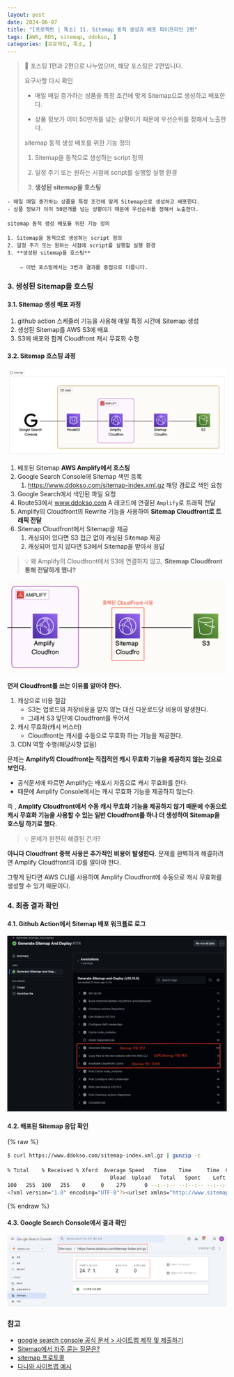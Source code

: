 ```yaml
---
layout: post
date: 2024-06-07
title: "[프로젝트 | 똑소] 11. Sitemap 동적 생성과 배포 파이프라인 2편"
tags: [AWS, RDS, sitemap, ddokso, ]
categories: [프로젝트, 똑소, ]
---
```



> 📌 포스팅 1편과 2편으로 나누었으며, 해당 포스팅은 2편입니다.  
>   
> 요구사항 다시 확인  
> - 매일 매일 증가하는 상품을 특정 조건에 맞게 Sitemap으로 생성하고 배포한다.  
>   
> - 상품 정보가 이미 50만개를 넘는 상황이기 때문에 우선순위를 정해서 노출한다.  
>   
>   
>   
> sitemap 동적 생성 배포를 위한 기능 정의  
>   
> 1. Sitemap을 동적으로 생성하는 script 정의  
>   
> 2. 일정 주기 또는 원하는 시점에 script를 실행할 실행 환경  
>   
> 3. **생성된 sitemap을 호스팅**

	- 매일 매일 증가하는 상품을 특정 조건에 맞게 Sitemap으로 생성하고 배포한다.
	- 상품 정보가 이미 50만개를 넘는 상황이기 때문에 우선순위를 정해서 노출한다.

	sitemap 동적 생성 배포를 위한 기능 정의

	1. Sitemap을 동적으로 생성하는 script 정의
	2. 일정 주기 또는 원하는 시점에 script를 실행할 실행 환경
	3. **생성된 sitemap을 호스팅**

		⇒ 이번 포스팅에서는 3번과 결과를 중점으로 다룹니다.



### 3. 생성된 Sitemap을 호스팅



#### 3.1. Sitemap 생성 배포 과정

1. github action 스케줄러 기능을 사용해 매일 특정 시간에 Sitemap 생성
2. 생성된 Sitemap를 AWS S3에 배포
3. S3에 배포와 함께 Cloudfront 캐시 무효화 수행


#### 3.2. Sitemap 호스팅 과정


![0](/assets/img/2024-06-07-프로젝트--똑소-11.-Sitemap-동적-생성과-배포-파이프라인-2편.md/0.png)

1. 배포된 Sitemap **AWS Amplify에서 호스팅**
2. Google Search Console에 Sitemap 색인 등록
	1. https://www.ddokso.com/sitemap-index.xml.gz 해당 경로로 색인 요청
3. Google Search에서 색인된 파일 요청
4. Route53에서 www.ddokso.com A 레코드에 연결된 `Amplify`로 트래픽 전달
5. Amplify의 Cloudfront의 Rewrite 기능을 사용하여 **Sitemap Cloudfront로 트래픽 전달**
6. Sitemap Cloudfront에서 Sitemap을 제공
	1. 캐싱되어 있다면 S3 접근 없이 캐싱된 Sitemap 제공
	2. 캐싱되어 있지 않다면 S3에서 Sitemap을 받아서 응답

> 💡 왜 Amplify의 Cloudfront에서 S3에 연결하지 않고, **Sitemap Cloudfront 통해 전달하게 했나?**


![1](/assets/img/2024-06-07-프로젝트--똑소-11.-Sitemap-동적-생성과-배포-파이프라인-2편.md/1.png)


**먼저 Cloudfront를 쓰는 이유를 알아야 한다.**

1. 캐싱으로 비용 절감
	- S3는 업로드와 저장비용을 받지 않는 대신 다운로드당 비용이 발생한다.
	- 그래서 S3 앞단에 Cloudfront를 두어서
2. 캐시 무효화(캐시 버스터)
	- Cloudfront는 캐시를 수동으로 무효화 하는 기능을 제공한다.
3. CDN 역할 수행(해당사항 없음)

문제는 **Amplify의 Cloudfront는 직접적인 캐시 무효화 기능을 제공하지 않는 것으로 보인다.**

- 공식문서에 따르면 Amplify는 배포시 자동으로 캐시 무효화를 한다.
- 때문에 Amplify Console에서는 캐시 무효화 기능을 제공하지 않는다.

즉 , **Amplify Cloudfront에서 수동 캐시 무효화 기능을 제공하지 않기 때문에 수동으로 캐시 무효화 기능을 사용할 수 있는 일반 Cloudfront를 하나 더 생성하여 Sitemap을 호스팅 하기로 했다.**


> 💡 문제가 완전히 해결된 건가? 


**아니다 Cloudfront 중복 사용은 추가적인 비용이 발생한다.**
문제를 완벽하게 해결하려면 Amplify Cloudfront의 ID를 알아야 한다. 


그렇게 된다면 AWS CLI를 사용하여 Amplify Cloudfront에 수동으로 캐시 무효화를 생성할 수 있기 때문이다.



### 4. 최종 결과 확인



#### 4.1. Github Action에서 Sitemap 배포 워크플로 로그


![2](/assets/img/2024-06-07-프로젝트--똑소-11.-Sitemap-동적-생성과-배포-파이프라인-2편.md/2.png)



#### 4.2. 배포된 Sitemap 응답 확인



{% raw %}
```bash
$ curl https://www.ddokso.com/sitemap-index.xml.gz | gunzip -c

% Total    % Received % Xferd  Average Speed   Time    Time     Time  Current
                                 Dload  Upload   Total   Spent    Left  Speed
100   255  100   255    0     0    279      0 --:--:-- --:--:-- --:--:--   279
<?xml version="1.0" encoding="UTF-8"?><urlset xmlns="http://www.sitemaps.org/schemas/sitemap/0.9" xmlns:news="http://www.google.com/schemas/sitemap-news/0.9" xmlns:xhtml="http://www.w3.org/1999/xhtml" xmlns:image="http://www.google.com/schemas/sitemap-image/1.1" xmlns:video="http://www.google.com/schemas/sitemap-video/1.1"><url><loc>https://www.ddokso.com/sitemap-appliance-digital-1.xml.gz</loc></url><url><loc>https://www.ddokso.com/sitemap-base-sitemap.xml.gz</loc><lastmod>2024-06-30T00:00:00.000Z</lastmod></url></urlset>%
```
{% endraw %}




#### 4.3. Google Search Console에서 결과 확인 


![3](/assets/img/2024-06-07-프로젝트--똑소-11.-Sitemap-동적-생성과-배포-파이프라인-2편.md/3.png)



### 참고

- [google search console 공식 문서 > 사이트맵 제작 및 제출하기](https://developers.google.com/search/docs/crawling-indexing/sitemaps/build-sitemap?hl=ko)
- [Sitemap에서 자주 묻는 질문은?](https://m.blog.naver.com/suin2_91/221342308411)
- [sitemap 프로토콜](https://www.sitemaps.org/protocol.html#changefreqdef)
- [다나와 사이트맵 예시](https://prod.danawa.com/sitemap.xml)
